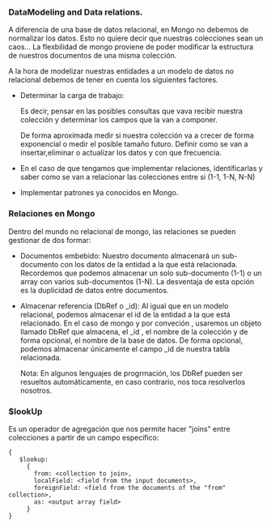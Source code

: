 ### DataModeling and Data relations.

A diferencia de una base de datos relacional, en Mongo no debemos de normalizar los datos. Esto no quiere decir que nuestras
colecciones sean un caos... La flexbilidad de mongo proviene de poder modificar la estructura de nuestros documentos de una misma
colección.

A la hora de modelizar nuestras entidades a un modelo de datos no relacional debemos de tener en cuenta los siguientes factores.

- Determinar la carga de trabajo: 
    
    Es decir, pensar en las posibles consultas que vava recibir nuestra colección y determinar los campos
    que la van a componer.
    
    De forma aproximada medir si nuestra colección va a crecer de forma exponencial o medir el
    posible tamaño futuro. Definir como se van a insertar,eliminar o actualizar los datos y con que frecuencia.

- En el caso de que tengamos que implementar relaciones, identificarlas y saber como se van a relacionar las colecciones
    entre sí (1-1, 1-N, N-N)

- Implementar patrones ya conocidos en Mongo.


### Relaciones en Mongo

Dentro del mundo no relacional de mongo, las relaciones se pueden gestionar de dos formar:

- Documentos embebido: Nuestro documento almacenará un sub-documento con los datos de la entidad a la que está relacionada.
    Recordemos que podemos almacenar un solo sub-documento (1-1) o un array con varios sub-documentos (1-N). La desventaja de 
    esta opción es la duplicidad de datos entre documentos.

- Almacenar referencia (DbRef o _id): Al igual que en un modelo relacional, podemos almacenar el id de la entidad a la que está relacionado.
    En el caso de mongo y por conveción , usaremos un objeto llamado DbRef que almacena, el _id , el nombre de la colección y de forma opcional,
    el nombre de la base de datos. De forma opcional, podemos almacenar únicamente el campo _id de nuestra tabla relacionada.

    Nota: En algunos lenguajes de progrmación, los DbRef pueden ser resueltos automáticamente, en caso contrario, nos toca resolverlos nosotros.


### $lookUp

Es un operador de agregación que nos permite hacer "joins" entre colecciones a partir de un campo específico:

``` 
{
   $lookup:
     {
       from: <collection to join>,
       localField: <field from the input documents>,
       foreignField: <field from the documents of the "from" collection>,
       as: <output array field>
     }
}

```

